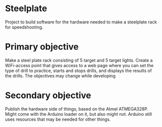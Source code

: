 # Steelplate
Project to build software for the hardware needed to make a steelplate rack for speedshooting.

# Primary objective

Make a steel plate rack consisting of 5 target and 5 target lights. Create a WiFi-access point that gives access to a web page where you can set the type of drill to practice, starts and stops drills, and displays the results of the drills. The objectives may change while developing

# Secondary objective

Publish the hardware side of things, based on the Atmel ATMEGA328P. Might come with the Arduino loader on it, but also might not. Arduino still uses resources that may be needed for other things.
